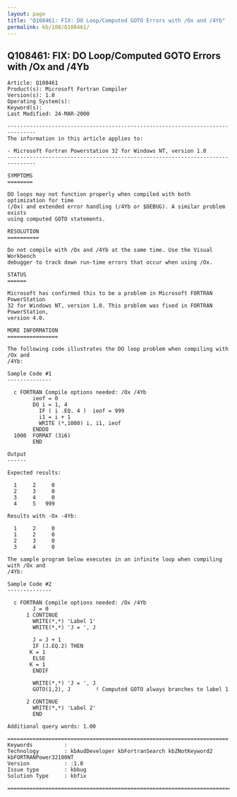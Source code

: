 ```yaml
---
layout: page
title: "Q108461: FIX: DO Loop/Computed GOTO Errors with /Ox and /4Yb"
permalink: kb/108/Q108461/
---
```


## Q108461: FIX: DO Loop/Computed GOTO Errors with /Ox and /4Yb

	Article: Q108461
	Product(s): Microsoft Fortran Compiler
	Version(s): 1.0
	Operating System(s): 
	Keyword(s): 
	Last Modified: 24-MAR-2000
	
	-------------------------------------------------------------------------------
	The information in this article applies to:
	
	- Microsoft Fortran Powerstation 32 for Windows NT, version 1.0 
	-------------------------------------------------------------------------------
	
	SYMPTOMS
	========
	
	DO loops may not function properly when compiled with both optimization for time
	(/Ox) and extended error handling (/4Yb or $DEBUG). A similar problem exists
	using computed GOTO statements.
	
	RESOLUTION
	==========
	
	Do not compile with /Ox and /4Yb at the same time. Use the Visual Workbench
	debugger to track down run-time errors that occur when using /Ox.
	
	STATUS
	======
	
	Microsoft has confirmed this to be a problem in Microsoft FORTRAN PowerStation
	32 for Windows NT, version 1.0. This problem was fixed in FORTRAN PowerStation,
	version 4.0.
	
	MORE INFORMATION
	================
	
	The following code illustrates the DO loop problem when compiling with /Ox and
	/4Yb:
	
	Sample Code #1
	--------------
	
	  c FORTRAN Compile options needed: /Ox /4Yb
	        ieof = 0
	        DO i = 1, 4
	          IF ( i .EQ. 4 )  ieof = 999
	          i1 = i + 1
	          WRITE (*,1000) i, i1, ieof
	        ENDDO
	  1000  FORMAT (3i6)
	        END
	
	Output
	------
	
	Expected results:
	
	  1     2     0
	  2     3     0
	  3     4     0
	  4     5   999
	
	Results with -Ox -4Yb:
	
	  1     2     0
	  1     2     0
	  2     3     0
	  3     4     0
	
	The sample program below executes in an infinite loop when compiling with /Ox and
	/4Yb:
	
	Sample Code #2
	--------------
	
	  c FORTRAN Compile options needed: /Ox /4Yb
	        J = 0
	      1 CONTINUE
	        WRITE(*,*) 'Label 1'
	        WRITE(*,*) 'J = ', J
	
	        J = J + 1
	        IF (J.EQ.2) THEN
	       K = 1
	        ELSE
	       K = 1
	        ENDIF
	
	        WRITE(*,*) 'J = ', J
	        GOTO(1,2), J        ! Computed GOTO always branches to label 1
	
	      2 CONTINUE
	        WRITE(*,*) 'Label 2'
	        END
	
	Additional query words: 1.00
	
	======================================================================
	Keywords          :  
	Technology        : kbAudDeveloper kbFortranSearch kbZNotKeyword2 kbFORTRANPower32100NT
	Version           : :1.0
	Issue type        : kbbug
	Solution Type     : kbfix
	
	=============================================================================
	
